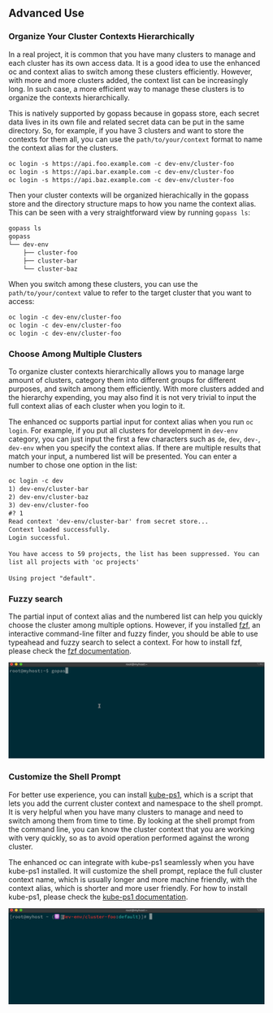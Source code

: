 ## Advanced Use

### Organize Your Cluster Contexts Hierarchically

In a real project, it is common that you have many clusters to manage and each cluster has its own access data. It is a good idea to use the enhanced oc and context alias to switch among these clusters efficiently. However, with more and more clusters added, the context list can be increasingly long. In such case, a more efficient way to manage these clusters is to organize the contexts hierarchically.

This is natively supported by gopass because in gopass store, each secret data lives in its own file and related secret data can be put in the same directory. So, for example, if you have 3 clusters and want to store the contexts for them all, you can use the `path/to/your/context` format to name the context alias for the clusters.

```shell
oc login -s https://api.foo.example.com -c dev-env/cluster-foo
oc login -s https://api.bar.example.com -c dev-env/cluster-foo
oc login -s https://api.baz.example.com -c dev-env/cluster-foo
```

Then your cluster contexts will be organized hierachically in the gopass store and the directory structure maps to how you name the context alias. This can be seen with a very straightforward view by running `gopass ls`:
```shell
gopass ls
gopass
└── dev-env
    ├── cluster-foo
    ├── cluster-bar
    └── cluster-baz
```

When you switch among these clusters, you can use the `path/to/your/context` value to refer to the target cluster that you want to access:
```shell
oc login -c dev-env/cluster-foo
oc login -c dev-env/cluster-foo
oc login -c dev-env/cluster-foo
```

### Choose Among Multiple Clusters

To organize cluster contexts hierarchically allows you to manage large amount of clusters, category them into different groups for different purposes, and switch among them efficiently. With more clusters added and the hierarchy expending, you may also find it is not very trivial to input the full context alias of each cluster when you login to it.

The enhanced oc supports partial input for context alias when you run `oc login`. For example, if you put all clusters for development in `dev-env` category, you can just input the first a few characters such as `de`, `dev`, `dev-`, `dev-env` when you specify the context alias. If there are multiple results that match your input, a numbered list will be presented. You can enter a number to chose one option in the list:
```shell
oc login -c dev
1) dev-env/cluster-bar
2) dev-env/cluster-baz
3) dev-env/cluster-foo
#? 1
Read context 'dev-env/cluster-bar' from secret store...
Context loaded successfully.
Login successful.

You have access to 59 projects, the list has been suppressed. You can list all projects with 'oc projects'

Using project "default".
```

### Fuzzy search

The partial input of context alias and the numbered list can help you quickly choose the cluster among multiple options. However, if you installed [fzf](https://github.com/junegunn/fzf), an interactive command-line filter and fuzzy finder, you should be able to use typeahead and fuzzy search to select a context. For how to install fzf, please check the [fzf documentation](https://github.com/junegunn/fzf#installation).

![](assets/fuzzy-search.gif)

### Customize the Shell Prompt

For better use experience, you can install [kube-ps1](https://github.com/jonmosco/kube-ps1), which is a script that lets you add the current cluster context and namespace to the shell prompt. It is very helpful when you have many clusters to manage and need to switch among them from time to time. By looking at the shell prompt from the command line, you can know the cluster context that you are working with very quickly, so as to avoid operation performed against the wrong cluster.

The enhanced oc can integrate with kube-ps1 seamlessly when you have kube-ps1 installed. It will customize the shell prompt, replace the full cluster context name, which is usually longer and more machine friendly, with the context alias, which is shorter and more user friendly. For how to install kube-ps1, please check the [kube-ps1 documentation](https://github.com/jonmosco/kube-ps1#installing).

![](assets/cmd-prompt.gif)
